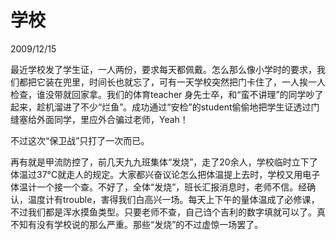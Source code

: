# 学校
2009/12/15

最近学校发了学生证，一人两份，要求每天都佩戴。怎么那么像小学时的要求，我们都把它装在兜里，时间长也就忘了，可有一天学校突然把门卡住了，一人挨一人检查，谁没带就回家拿。我们的体育teacher 身先士卒，和“蛮不讲理”的同学吵了起来，趁机溜进了不少“烂鱼”。成功通过“安检”的student偷偷地把学生证透过门缝塞给外面同学，里应外合骗过老师，Yeah！

不过这次“保卫战”只打了一次而已。

再有就是甲流防控了，前几天九九班集体“发烧”，走了20余人，学校临时立下了体温过37°C就走人的规定。大家都兴奋议论怎么把体温提上去时，学校又用电子体温计一个接一个查。不好了，全体“发烧”，班长汇报消息时，老师不信。经确认，温度计有trouble，害得我们白高兴一场。每天上下午的量体温成了必修课，不过我们都是浑水摸鱼类型。只要老师不查，自己诌个吉利的数字填就可以了。真不知有没有学校说的那么严重。那些“发烧”的不过虚惊一场罢了。